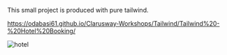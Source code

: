 This small project is produced with pure tailwind.

https://odabasi61.github.io/Clarusway-Workshops/Tailwind/Tailwind%20-%20Hotel%20Booking/

![hotel](https://user-images.githubusercontent.com/114237174/220166396-02de2978-bbfa-4b07-a146-981b95a523c8.png)
